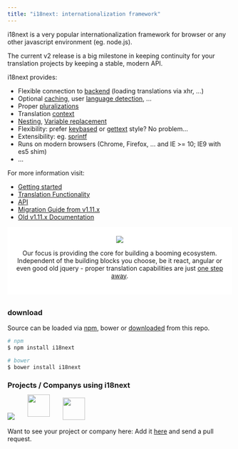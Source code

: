 ```yaml
---
title: "i18next: internationalization framework"
---
```


i18next is a very popular internationalization framework for browser or any other javascript environment (eg. node.js).

The current v2 release is a big milestone in keeping continuity for your translation projects by keeping a stable, modern API.

<div class="row">
<div class="col-md-6 col-xs-12">

i18next provides:

- Flexible connection to [backend](/docs/ecosystem/#backends) (loading translations via xhr, ...)
- Optional [caching](/docs/ecosystem/#caches), user [language detection](/docs/ecosystem/#languagedetector), ...
- Proper [pluralizations](/translate/pluralSimple/)
- Translation [context](/translate/context/)
- [Nesting](/translate/nesting/), [Variable replacement](/translate/interpolation/)
- Flexibility: prefer [keybased](/translate/) or [gettext](translate/keyBasedFallback/) style? No problem...
- Extensibility: eg. [sprintf](/docs/ecosystem/#postprocessors)
- Runs on modern browsers (Chrome, Firefox, ... and IE >= 10; IE9 with es5 shim)
- ...

</div>

<div class="col-md-6 col-xs-12">

For more information visit:

- [Getting started](/docs/)
- [Translation Functionality](/translate/)
- [API](/docs/api/)
- [Migration Guide from v1.11.x](/docs/migration/)
- [Old v1.11.x Documentation](http://i18next.github.io/i18next/)

</div>
</div>

<div style="text-align: center; background: #fff; padding: 20px; margin-bottom: 30px">
  <a href="/docs/ecosystem/#frameworks">
    <img style="max-width: 600px;" src="/img/frameworks.png" />
  </a>
  <p>Our focus is providing the core for building a booming ecosystem. Independent of the building blocks you choose, be it react, angular or even good old jquery - proper translation capabilities are just <a href="/docs/ecosystem/#frameworks">one step away</a>.</p>
</div>




### download

Source can be loaded via [npm](https://www.npmjs.com/package/i18next), bower or [downloaded](https://github.com/i18next/i18next/blob/master/i18next.min.js) from this repo.


```bash
# npm
$ npm install i18next

# bower
$ bower install i18next
```

### Projects / Companys using i18next

<a href="https://enketo.org" class="projectlink" target="_blank"><img src="/img/projects/enketo.png" /></a>
<a href="http://www.viima.com" class="projectlink" target="_blank"><img src="/img/projects/viima-logo-vector.svg" style="height: 50px;top: -7px;margin-left:25px;position: relative;" /></a>
<a href="http://www.hubii.com" class="projectlink" target="_blank"><img src="/img/projects/Hubii_Logo_Horizontal_M.png" style="height: 50px;width:auto;margin-top: 1px;margin-left:25px;position: relative;" /></a>

Want to see your project or company here: Add it [here](https://github.com/i18next/i18next.com/blob/master/pages/index.md) and send a pull request.
